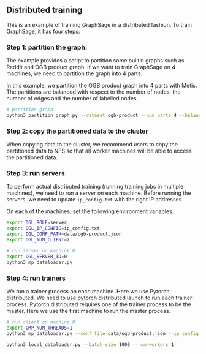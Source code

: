 ## Distributed training

This is an example of training GraphSage in a distributed fashion. To train GraphSage, it has four steps:

### Step 1: partition the graph.

The example provides a script to partition some builtin graphs such as Reddit and OGB product graph.
If we want to train GraphSage on 4 machines, we need to partition the graph into 4 parts.

In this example, we partition the OGB product graph into 4 parts with Metis. The partitions are balanced with respect to
the number of nodes, the number of edges and the number of labelled nodes.
```bash
# partition graph
python3 partition_graph.py --dataset ogb-product --num_parts 4 --balance_train --balance_edges
```

### Step 2: copy the partitioned data to the cluster

When copying data to the cluster, we recommend users to copy the partitioned data to NFS so that all worker machines
will be able to access the partitioned data.

### Step 3: run servers

To perform actual distributed training (running training jobs in multiple machines), we need to run
a server on each machine. Before running the servers, we need to update `ip_config.txt` with the right IP addresses.

On each of the machines, set the following environment variables.

```bash
export DGL_ROLE=server
export DGL_IP_CONFIG=ip_config.txt
export DGL_CONF_PATH=data/ogb-product.json
export DGL_NUM_CLIENT=2
```

```bash
# run server on machine 0
export DGL_SERVER_ID=0
python3 mp_dataloader.py
```

### Step 4: run trainers
We run a trainer process on each machine. Here we use Pytorch distributed. We need to use pytorch distributed launch to run each trainer process.
Pytorch distributed requires one of the trainer process to be the master. Here we use the first machine to run the master process.

```bash
# run client on machine 0
export OMP_NUM_THREADS=1
python3 mp_dataloader.py --conf_file data/ogb-product.json --ip_config ip_config.txt --batch-size 1000 --num-workers 1
```

```bash
python3 local_dataloader.py --batch-size 1000 --num-workers 1
```

